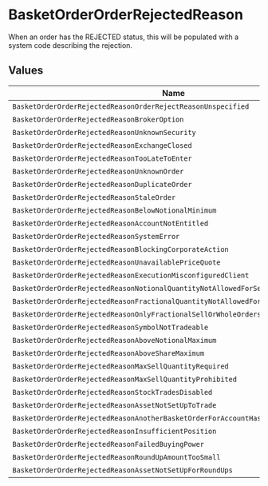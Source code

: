 # BasketOrderOrderRejectedReason

When an order has the REJECTED status, this will be populated with a system code describing the rejection.


## Values

| Name                                                                              | Value                                                                             |
| --------------------------------------------------------------------------------- | --------------------------------------------------------------------------------- |
| `BasketOrderOrderRejectedReasonOrderRejectReasonUnspecified`                      | ORDER_REJECT_REASON_UNSPECIFIED                                                   |
| `BasketOrderOrderRejectedReasonBrokerOption`                                      | BROKER_OPTION                                                                     |
| `BasketOrderOrderRejectedReasonUnknownSecurity`                                   | UNKNOWN_SECURITY                                                                  |
| `BasketOrderOrderRejectedReasonExchangeClosed`                                    | EXCHANGE_CLOSED                                                                   |
| `BasketOrderOrderRejectedReasonTooLateToEnter`                                    | TOO_LATE_TO_ENTER                                                                 |
| `BasketOrderOrderRejectedReasonUnknownOrder`                                      | UNKNOWN_ORDER                                                                     |
| `BasketOrderOrderRejectedReasonDuplicateOrder`                                    | DUPLICATE_ORDER                                                                   |
| `BasketOrderOrderRejectedReasonStaleOrder`                                        | STALE_ORDER                                                                       |
| `BasketOrderOrderRejectedReasonBelowNotionalMinimum`                              | BELOW_NOTIONAL_MINIMUM                                                            |
| `BasketOrderOrderRejectedReasonAccountNotEntitled`                                | ACCOUNT_NOT_ENTITLED                                                              |
| `BasketOrderOrderRejectedReasonSystemError`                                       | SYSTEM_ERROR                                                                      |
| `BasketOrderOrderRejectedReasonBlockingCorporateAction`                           | BLOCKING_CORPORATE_ACTION                                                         |
| `BasketOrderOrderRejectedReasonUnavailablePriceQuote`                             | UNAVAILABLE_PRICE_QUOTE                                                           |
| `BasketOrderOrderRejectedReasonExecutionMisconfiguredClient`                      | EXECUTION_MISCONFIGURED_CLIENT                                                    |
| `BasketOrderOrderRejectedReasonNotionalQuantityNotAllowedForSecurity`             | NOTIONAL_QUANTITY_NOT_ALLOWED_FOR_SECURITY                                        |
| `BasketOrderOrderRejectedReasonFractionalQuantityNotAllowedForSecurity`           | FRACTIONAL_QUANTITY_NOT_ALLOWED_FOR_SECURITY                                      |
| `BasketOrderOrderRejectedReasonOnlyFractionalSellOrWholeOrdersAllowedForSecurity` | ONLY_FRACTIONAL_SELL_OR_WHOLE_ORDERS_ALLOWED_FOR_SECURITY                         |
| `BasketOrderOrderRejectedReasonSymbolNotTradeable`                                | SYMBOL_NOT_TRADEABLE                                                              |
| `BasketOrderOrderRejectedReasonAboveNotionalMaximum`                              | ABOVE_NOTIONAL_MAXIMUM                                                            |
| `BasketOrderOrderRejectedReasonAboveShareMaximum`                                 | ABOVE_SHARE_MAXIMUM                                                               |
| `BasketOrderOrderRejectedReasonMaxSellQuantityRequired`                           | MAX_SELL_QUANTITY_REQUIRED                                                        |
| `BasketOrderOrderRejectedReasonMaxSellQuantityProhibited`                         | MAX_SELL_QUANTITY_PROHIBITED                                                      |
| `BasketOrderOrderRejectedReasonStockTradesDisabled`                               | STOCK_TRADES_DISABLED                                                             |
| `BasketOrderOrderRejectedReasonAssetNotSetUpToTrade`                              | ASSET_NOT_SET_UP_TO_TRADE                                                         |
| `BasketOrderOrderRejectedReasonAnotherBasketOrderForAccountHasFailedRiskChecks`   | ANOTHER_BASKET_ORDER_FOR_ACCOUNT_HAS_FAILED_RISK_CHECKS                           |
| `BasketOrderOrderRejectedReasonInsufficientPosition`                              | INSUFFICIENT_POSITION                                                             |
| `BasketOrderOrderRejectedReasonFailedBuyingPower`                                 | FAILED_BUYING_POWER                                                               |
| `BasketOrderOrderRejectedReasonRoundUpAmountTooSmall`                             | ROUND_UP_AMOUNT_TOO_SMALL                                                         |
| `BasketOrderOrderRejectedReasonAssetNotSetUpForRoundUps`                          | ASSET_NOT_SET_UP_FOR_ROUND_UPS                                                    |